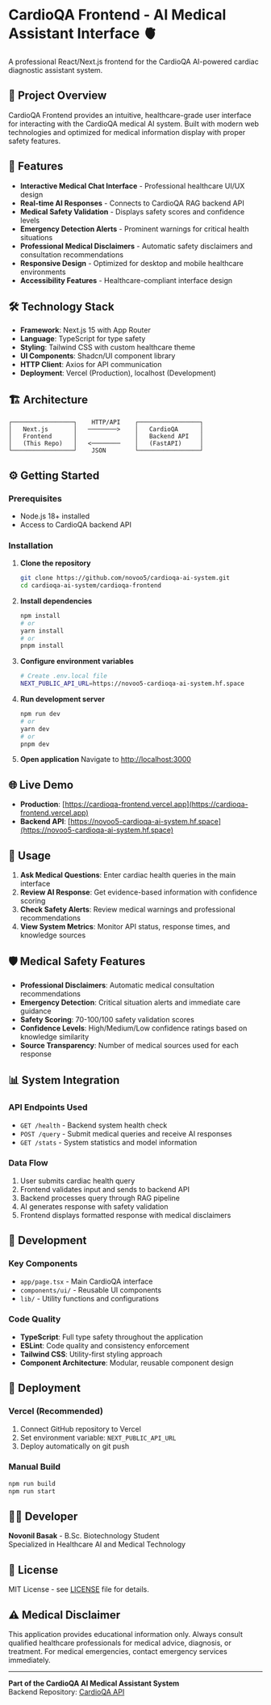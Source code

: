 # CardioQA Frontend - AI Medical Assistant Interface 🫀

A professional React/Next.js frontend for the CardioQA AI-powered cardiac diagnostic assistant system.

## 🌟 Project Overview

CardioQA Frontend provides an intuitive, healthcare-grade user interface for interacting with the CardioQA medical AI system. Built with modern web technologies and optimized for medical information display with proper safety features.

## 🚀 Features

- **Interactive Medical Chat Interface** - Professional healthcare UI/UX design
- **Real-time AI Responses** - Connects to CardioQA RAG backend API
- **Medical Safety Validation** - Displays safety scores and confidence levels
- **Emergency Detection Alerts** - Prominent warnings for critical health situations
- **Professional Medical Disclaimers** - Automatic safety disclaimers and consultation recommendations
- **Responsive Design** - Optimized for desktop and mobile healthcare environments
- **Accessibility Features** - Healthcare-compliant interface design

## 🛠️ Technology Stack

- **Framework**: Next.js 15 with App Router
- **Language**: TypeScript for type safety
- **Styling**: Tailwind CSS with custom healthcare theme
- **UI Components**: Shadcn/UI component library
- **HTTP Client**: Axios for API communication
- **Deployment**: Vercel (Production), localhost (Development)

## 🏗️ Architecture

```
┌─────────────────┐    HTTP/API    ┌─────────────────┐
│   Next.js       │   ────────>    │   CardioQA      │
│   Frontend      │                │   Backend API   │
│   (This Repo)   │   <────────    │   (FastAPI)     │
└─────────────────┘    JSON        └─────────────────┘
```

## ⚙️ Getting Started

### Prerequisites

- Node.js 18+ installed
- Access to CardioQA backend API

### Installation

1. **Clone the repository**
   ```bash
   git clone https://github.com/novoo5/cardioqa-ai-system.git
   cd cardioqa-ai-system/cardioqa-frontend
   ```

2. **Install dependencies**
   ```bash
   npm install
   # or
   yarn install
   # or
   pnpm install
   ```

3. **Configure environment variables**
   ```bash
   # Create .env.local file
   NEXT_PUBLIC_API_URL=https://novoo5-cardioqa-ai-system.hf.space
   ```

4. **Run development server**
   ```bash
   npm run dev
   # or
   yarn dev
   # or
   pnpm dev
   ```

5. **Open application**
   Navigate to [http://localhost:3000](http://localhost:3000)

## 🌐 Live Demo

- **Production**: [https://cardioqa-frontend.vercel.app](https://cardioqa-frontend.vercel.app)
- **Backend API**: [https://novoo5-cardioqa-ai-system.hf.space](https://novoo5-cardioqa-ai-system.hf.space)

## 📱 Usage

1. **Ask Medical Questions**: Enter cardiac health queries in the main interface
2. **Review AI Response**: Get evidence-based information with confidence scoring
3. **Check Safety Alerts**: Review medical warnings and professional recommendations
4. **View System Metrics**: Monitor API status, response times, and knowledge sources

## 🛡️ Medical Safety Features

- **Professional Disclaimers**: Automatic medical consultation recommendations
- **Emergency Detection**: Critical situation alerts and immediate care guidance
- **Safety Scoring**: 70-100/100 safety validation scores
- **Confidence Levels**: High/Medium/Low confidence ratings based on knowledge similarity
- **Source Transparency**: Number of medical sources used for each response

## 📊 System Integration

### API Endpoints Used

- `GET /health` - Backend system health check
- `POST /query` - Submit medical queries and receive AI responses
- `GET /stats` - System statistics and model information

### Data Flow

1. User submits cardiac health query
2. Frontend validates input and sends to backend API
3. Backend processes query through RAG pipeline
4. AI generates response with safety validation
5. Frontend displays formatted response with medical disclaimers

## 🔧 Development

### Key Components

- `app/page.tsx` - Main CardioQA interface
- `components/ui/` - Reusable UI components
- `lib/` - Utility functions and configurations

### Code Quality

- **TypeScript**: Full type safety throughout the application
- **ESLint**: Code quality and consistency enforcement
- **Tailwind CSS**: Utility-first styling approach
- **Component Architecture**: Modular, reusable component design

## 🚀 Deployment

### Vercel (Recommended)

1. Connect GitHub repository to Vercel
2. Set environment variable: `NEXT_PUBLIC_API_URL`
3. Deploy automatically on git push

### Manual Build

```bash
npm run build
npm run start
```

## 👨‍💻 Developer

**Novonil Basak** - B.Sc. Biotechnology Student  
Specialized in Healthcare AI and Medical Technology

## 📄 License

MIT License - see [LICENSE](../LICENSE) file for details.

## ⚠️ Medical Disclaimer

This application provides educational information only. Always consult qualified healthcare professionals for medical advice, diagnosis, or treatment. For medical emergencies, contact emergency services immediately.

***

**Part of the CardioQA AI Medical Assistant System**  
Backend Repository: [CardioQA API](../src/api/)



